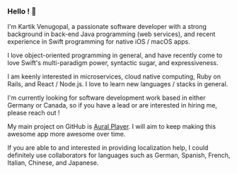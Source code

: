 ### Hello ! 👋

I'm Kartik Venugopal, a passionate software developer with a strong background in back-end Java programming (web services), and recent experience in Swift programming for native iOS / macOS apps.

I love object-oriented programming in general, and have recently come to love Swift's multi-paradigm power, syntactic sugar, and expressiveness.

I am keenly interested in microservices, cloud native computing, Ruby on Rails, and React / Node.js. I love to learn new languages / stacks in general.

I'm currently looking for software development work based in either Germany or Canada, so if you have a lead or are interested in hiring me, please reach out !

My main project on GitHub is [Aural Player](https://github.com/kartik-venugopal/aural-player). I will aim to keep making this awesome app more awesome over time.

If you are able to and interested in providing localization help, I could definitely use collaborators for languages such as German, Spanish, French, Italian, Chinese, and Japanese.

<!--
**maculateConception/maculateConception** is a ✨ _special_ ✨ repository because its `README.md` (this file) appears on your GitHub profile.

Here are some ideas to get you started:

- 🔭 I’m currently working on ...
- 🌱 I’m currently learning ...
- 👯 I’m looking to collaborate on ...
- 🤔 I’m looking for help with ...
- 💬 Ask me about ...
- 📫 How to reach me: ...
- 😄 Pronouns: ...
- ⚡ Fun fact: ...
-->
